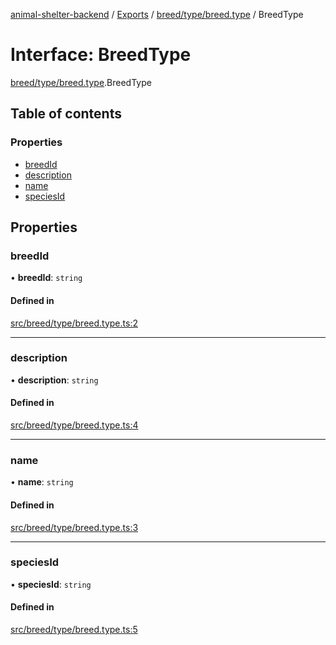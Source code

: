 [animal-shelter-backend](../README.md) / [Exports](../modules.md) / [breed/type/breed.type](../modules/breed_type_breed_type.md) / BreedType

# Interface: BreedType

[breed/type/breed.type](../modules/breed_type_breed_type.md).BreedType

## Table of contents

### Properties

- [breedId](breed_type_breed_type.BreedType.md#breedid)
- [description](breed_type_breed_type.BreedType.md#description)
- [name](breed_type_breed_type.BreedType.md#name)
- [speciesId](breed_type_breed_type.BreedType.md#speciesid)

## Properties

### breedId

• **breedId**: `string`

#### Defined in

[src/breed/type/breed.type.ts:2](https://github.com/B4LiN7/animal-shelter-backend/blob/1dff22f62fa53a2f3b721b18c90a57a5c18f4cde/src/breed/type/breed.type.ts#L2)

___

### description

• **description**: `string`

#### Defined in

[src/breed/type/breed.type.ts:4](https://github.com/B4LiN7/animal-shelter-backend/blob/1dff22f62fa53a2f3b721b18c90a57a5c18f4cde/src/breed/type/breed.type.ts#L4)

___

### name

• **name**: `string`

#### Defined in

[src/breed/type/breed.type.ts:3](https://github.com/B4LiN7/animal-shelter-backend/blob/1dff22f62fa53a2f3b721b18c90a57a5c18f4cde/src/breed/type/breed.type.ts#L3)

___

### speciesId

• **speciesId**: `string`

#### Defined in

[src/breed/type/breed.type.ts:5](https://github.com/B4LiN7/animal-shelter-backend/blob/1dff22f62fa53a2f3b721b18c90a57a5c18f4cde/src/breed/type/breed.type.ts#L5)
